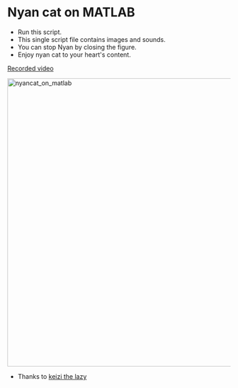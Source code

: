 # Nyan cat on MATLAB

- Run this script.
- This single script file contains images and sounds.
- You can stop Nyan by closing the figure.
- Enjoy nyan cat to your heart's content.

[Recorded video](https://youtu.be/wINua1u4yMs=0s)

<img width="650" alt="nyancat_on_matlab" src="https://user-images.githubusercontent.com/93251045/227739427-098ddb81-5fb6-498e-aa72-063b7ba9093a.png">


- Thanks to [keizi the lazy](https://github.com/keizikang)
